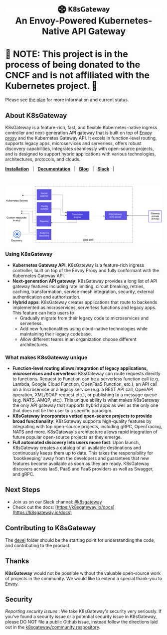 <h1 align="center">
  <picture>
    <source media="(prefers-color-scheme: dark)" srcset="/docs/content/img/k8sgateway/logo-dark.svg" alt="K8sGateway" width="800">
    <source media="(prefers-color-scheme: light)" srcset="/docs/content/img/k8sgateway/logo.svg" alt="K8sGateway" width="800">
    <img alt="K8sGateway" src="/docs/content/img/k8sgateway/logo.svg">
  </picture>
  <br> 
  An Envoy-Powered Kubernetes-Native API Gateway
</h1>


# 🚧 NOTE: This project is in the process of being donated to the CNCF and is not affiliated with the Kubernetes project. 🚧
Please see [the plan](https://github.com/k8sgateway/k8sgateway/issues/10363) for more information and current status.

## About K8sGateway
K8sGateway is a feature-rich, fast, and flexible Kubernetes-native ingress controller and next-generation API gateway that is built on top of [Envoy proxy](https://www.envoyproxy.io) and the Kubernetes Gateway API. It excels in function-level routing, supports legacy apps, microservices and serverless, offers robust discovery capabilities, integrates seamlessly with open-source projects, and is designed to support hybrid applications with various technologies, architectures, protocols, and clouds. 

[**Installation**](https://k8sgateway.io/docs/quickstart/) &nbsp; |
&nbsp; [**Documentation**](https://k8sgateway.io/docs) &nbsp; |
&nbsp; [**Blog**](https://k8sgateway.io/docs/) &nbsp; |
&nbsp; [**Slack**](https://cloud-native.slack.com/archives/C080D3PJMS4) &nbsp; |

<BR><center><img src="/docs/content/img/k8sgateway/component-architecture.svg" alt="K8sGateway Architecture" width="700"></center>

### Using K8sGateway
- **Kubernetes Gateway API**: K8sGateway is a feature-rich ingress controller, built on top of the Envoy Proxy and fully conformant with the Kubernetes Gateway API.
- **Next-generation API gateway**: K8sGateway provides a long list of API gateway features including rate limiting, circuit breaking, retries, caching, transformation, service-mesh integration, security, external authentication and authorization.
- **Hybrid apps**: K8sGateway creates applications that route to backends implemented as microservices, serverless functions and legacy apps. This feature can help users to
  * Gradually migrate from their legacy code to microservices and serverless.
  * Add new functionalities using cloud-native technologies while maintaining their legacy codebase.
  * Allow different teams in an organization choose different architectures. 


<!---
PLEASE DO NOT RENAME THIS SECTION
This header is used as an anchor in our CNCF Donation Issue
-->
### What makes K8sGateway unique
- **Function-level routing allows integration of legacy applications, microservices and serverless**: K8sGateway can route requests directly to functions. Request to Function can be a serverless function call (e.g. Lambda, Google Cloud Function, OpenFaaS Function, etc.), an API call on a microservice or a legacy service (e.g. a REST API call, OpenAPI operation, XML/SOAP request etc.), or publishing to a message queue (e.g. NATS, AMQP, etc.). This unique ability is what makes K8sGateway the only API gateway that supports hybrid apps as well as the only one that does not tie the user to a specific paradigm.
- **K8sGateway incorporates vetted open-source projects to provide broad functionality**: K8sGateway supports high-quality features by integrating with top open-source projects, including gRPC, OpenTracing, NATS and more. K8sGateway's architecture allows rapid integration of future popular open-source projects as they emerge.
- **Full automated discovery lets users move fast**: Upon launch, K8sGateway creates a catalog of all available destinations and continuously keeps them up to date. This takes the responsibility for 'bookkeeping' away from the developers and guarantees that new features become available as soon as they are ready. K8sGateway discovers across IaaS, PaaS and FaaS providers as well as Swagger, and gRPC.


## Next Steps
- Join us on our Slack channel: [#k8sgateway](https://cloud-native.slack.com/archives/C080D3PJMS4)
- Check out the docs: [https://k8sgateway.io/docs](https://k8sgateway.io/docs)

## Contributing to K8sGateway
The [devel](devel) folder should be the starting point for understanding the code, and contributing to the product.

## Thanks
**K8sGateway** would not be possible without the valuable open-source work of projects in the community. We would like to extend a special thank-you to [Envoy](https://www.envoyproxy.io).


## Security
*Reporting security issues* : We take K8sGateway's security very seriously. If you've found a security issue or a potential security issue in K8sGateway, please DO NOT file a public Github issue, instead follow the directions laid out in the [k8sgateway/community respository](https://github.com/k8sgateway/community/blob/main/CVE.md).
